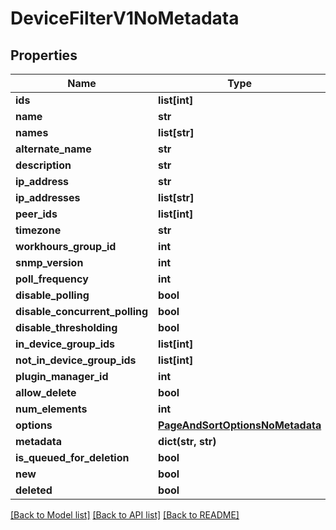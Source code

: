 # DeviceFilterV1NoMetadata

## Properties
Name | Type | Description | Notes
------------ | ------------- | ------------- | -------------
**ids** | **list[int]** |  | [optional] 
**name** | **str** |  | [optional] 
**names** | **list[str]** |  | [optional] 
**alternate_name** | **str** |  | [optional] 
**description** | **str** |  | [optional] 
**ip_address** | **str** |  | [optional] 
**ip_addresses** | **list[str]** |  | [optional] 
**peer_ids** | **list[int]** |  | [optional] 
**timezone** | **str** |  | [optional] 
**workhours_group_id** | **int** |  | [optional] 
**snmp_version** | **int** |  | [optional] 
**poll_frequency** | **int** |  | [optional] 
**disable_polling** | **bool** |  | [optional] 
**disable_concurrent_polling** | **bool** |  | [optional] 
**disable_thresholding** | **bool** |  | [optional] 
**in_device_group_ids** | **list[int]** |  | [optional] 
**not_in_device_group_ids** | **list[int]** |  | [optional] 
**plugin_manager_id** | **int** |  | [optional] 
**allow_delete** | **bool** |  | [optional] 
**num_elements** | **int** |  | [optional] 
**options** | [**PageAndSortOptionsNoMetadata**](PageAndSortOptionsNoMetadata.md) |  | [optional] 
**metadata** | **dict(str, str)** |  | [optional] 
**is_queued_for_deletion** | **bool** |  | [optional] 
**new** | **bool** |  | [optional] 
**deleted** | **bool** |  | [optional] 

[[Back to Model list]](../README.md#documentation-for-models) [[Back to API list]](../README.md#documentation-for-api-endpoints) [[Back to README]](../README.md)

